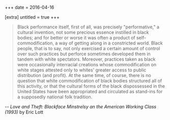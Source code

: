 +++
date = 2016-04-16

[extra]
untitled = true
+++

> Black performance itself, first of all, was precisely "performative," a cultural invention, not some precious essence instilled in black bodies; and for better or worse it was often a product of self-commodification, a way of getting along in a constricted world. Black people, that is to say, not only exercised a certain amount of control over such practices but perforce sometimes developed them in tandem with white spectators. Moreover, practices taken as black were occasionally interracial creations whose commodification on white stages attested only to whites' greater access to public distribution (and profit). At the same time, of course, there is no question that white commodification of black bodies structured all of this activity, or that the cultural forms of the black dispossessed in the United States have been appropriated and circulated as stand-ins for a supposedly national folk tradition.

-- *Love and Theft: Blackface Minstrelsy an the American Working Class (1993)* by Eric Lott
